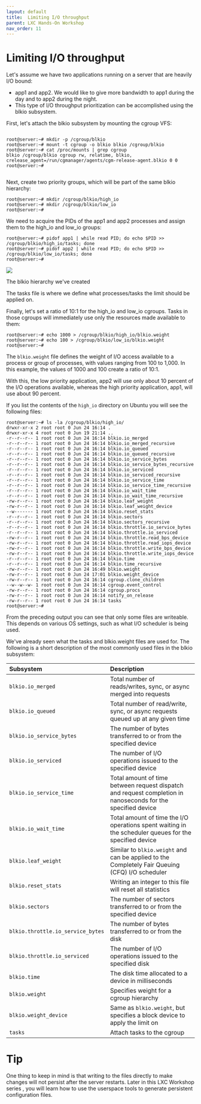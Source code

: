 ```yaml
---
layout: default
title:  Limiting I/O throughput
parent: LXC Hands-On Workshop
nav_order: 11
---
```


# Limiting I/O throughput


Let's assume we have two applications running on a server that are heavily I/O bound: 
 - app1 and app2. We would like to give more bandwidth to app1 during the day and to app2 during the night. 
 - This type of I/O throughput prioritization can be accomplished using the blkio subsystem.

First, let's attach the blkio subsystem by mounting the cgroup VFS:
```

root@server:~# mkdir -p /cgroup/blkio
root@server:~# mount -t cgroup -o blkio blkio /cgroup/blkio
root@server:~# cat /proc/mounts | grep cgroup
blkio /cgroup/blkio cgroup rw, relatime, blkio, crelease_agent=/run/cgmanager/agents/cgm-release-agent.blkio 0 0
root@server:~#


```
Next, create two priority groups, which will be part of the same blkio hierarchy:
```
root@server:~# mkdir /cgroup/blkio/high_io
root@server:~# mkdir /cgroup/blkio/low_io
root@server:~#

```
We need to acquire the PIDs of the app1 and app2 processes and assign them to the high_io and low_io groups:
```
root@server:~# pidof app1 | while read PID; do echo $PID >> /cgroup/blkio/high_io/tasks; done 
root@server:~# pidof app2 | while read PID; do echo $PID >> /cgroup/blkio/low_io/tasks; done
root@server:~#

```
![](https://raw.githubusercontent.com/sangam14/ContainerLabs/master/img/blkio1.jpg)

The blkio hierarchy we've created

The tasks file is where we define what processes/tasks the limit should be applied on.

Finally, let's set a ratio of 10:1 for the high_io and low_io cgroups. Tasks in those cgroups will immediately use only the resources made available to them:

```
root@server:~# echo 1000 > /cgroup/blkio/high_io/blkio.weight
root@server:~# echo 100 > /cgroup/blkio/low_io/blkio.weight
root@server:~#

```

The `blkio.weight` file defines the weight of I/O access available to a process or group of processes, with values ranging from 100 to 1,000. In this example, the values of 1000 and 100 create a ratio of 10:1.

With this, the low priority application, app2 will use only about 10 percent of the I/O operations available, whereas the high priority application, app1, will use about 90 percent.

If you list the contents of the `high_io` directory on Ubuntu you will see the following files:

```
root@server:~# ls -la /cgroup/blkio/high_io/
drwxr-xr-x 2 root root 0 Jun 24 16:14 .
drwxr-xr-x 4 root root 0 Jun 19 21:14 ..
-r--r--r-- 1 root root 0 Jun 24 16:14 blkio.io_merged
-r--r--r-- 1 root root 0 Jun 24 16:14 blkio.io_merged_recursive
-r--r--r-- 1 root root 0 Jun 24 16:14 blkio.io_queued
-r--r--r-- 1 root root 0 Jun 24 16:14 blkio.io_queued_recursive
-r--r--r-- 1 root root 0 Jun 24 16:14 blkio.io_service_bytes
-r--r--r-- 1 root root 0 Jun 24 16:14 blkio.io_service_bytes_recursive
-r--r--r-- 1 root root 0 Jun 24 16:14 blkio.io_serviced
-r--r--r-- 1 root root 0 Jun 24 16:14 blkio.io_serviced_recursive
-r--r--r-- 1 root root 0 Jun 24 16:14 blkio.io_service_time
-r--r--r-- 1 root root 0 Jun 24 16:14 blkio.io_service_time_recursive
-r--r--r-- 1 root root 0 Jun 24 16:14 blkio.io_wait_time
-r--r--r-- 1 root root 0 Jun 24 16:14 blkio.io_wait_time_recursive
-rw-r--r-- 1 root root 0 Jun 24 16:14 blkio.leaf_weight
-rw-r--r-- 1 root root 0 Jun 24 16:14 blkio.leaf_weight_device
--w------- 1 root root 0 Jun 24 16:14 blkio.reset_stats
-r--r--r-- 1 root root 0 Jun 24 16:14 blkio.sectors
-r--r--r-- 1 root root 0 Jun 24 16:14 blkio.sectors_recursive
-r--r--r-- 1 root root 0 Jun 24 16:14 blkio.throttle.io_service_bytes
-r--r--r-- 1 root root 0 Jun 24 16:14 blkio.throttle.io_serviced
-rw-r--r-- 1 root root 0 Jun 24 16:14 blkio.throttle.read_bps_device
-rw-r--r-- 1 root root 0 Jun 24 16:14 blkio.throttle.read_iops_device
-rw-r--r-- 1 root root 0 Jun 24 16:14 blkio.throttle.write_bps_device
-rw-r--r-- 1 root root 0 Jun 24 16:14 blkio.throttle.write_iops_device
-r--r--r-- 1 root root 0 Jun 24 16:14 blkio.time
-r--r--r-- 1 root root 0 Jun 24 16:14 blkio.time_recursive
-rw-r--r-- 1 root root 0 Jun 24 16:49 blkio.weight
-rw-r--r-- 1 root root 0 Jun 24 17:01 blkio.weight_device
-rw-r--r-- 1 root root 0 Jun 24 16:14 cgroup.clone_children
--w--w--w- 1 root root 0 Jun 24 16:14 cgroup.event_control
-rw-r--r-- 1 root root 0 Jun 24 16:14 cgroup.procs
-rw-r--r-- 1 root root 0 Jun 24 16:14 notify_on_release
-rw-r--r-- 1 root root 0 Jun 24 16:14 tasks
root@server:~#

```

From the preceding output you can see that only some files are writeable. This depends on various OS settings, such as what I/O scheduler is being used.

We've already seen what the tasks and blkio.weight files are used for. The following is a short description of the most commonly used files in the blkio subsystem:



| Subsystem     | Description     | 
|:-------------|:------------------|
| `blkio.io_merged`  |  Total number of reads/writes, sync, or async merged into requests | 
| `blkio.io_queued` |  Total number of read/write, sync, or async requests queued up at any given time | 
| `blkio.io_service_bytes `  |  The number of bytes transferred to or from the specified device  | 
| `blkio.io_serviced`  | The number of I/O operations issued to the specified device | 
| `blkio.io_service_time `| Total amount of time between request dispatch and request completion in nanoseconds for the specified device | 
| `blkio.io_wait_time` | Total amount of time the I/O operations spent waiting in the scheduler queues for the specified device | 
| `blkio.leaf_weight` | Similar to `blkio.weight` and can be applied to the Completely Fair Queuing (CFQ) I/O scheduler| 
| `blkio.reset_stats`  | Writing an integer to this file will reset all statistics | 
| `blkio.sectors`  | The number of sectors transferred to or from the specified device |
| `blkio.throttle.io_service_bytes` | The number of bytes transferred to or from the disk | 
| `blkio.throttle.io_serviced` | The number of I/O operations issued to the specified disk | 
| `blkio.time` | The disk time allocated to a device in milliseconds | 
| `blkio.weight` | Specifies weight for a cgroup hierarchy | 
| `blkio.weight_device` | Same as `blkio.weight`, but specifies a block device to apply the limit on | 
| `tasks` |  Attach tasks to the cgroup | 

# Tip

One thing to keep in mind is that writing to the files directly to make changes will not persist after the server restarts.
Later in this LXC Workshop series , you will learn how to use the userspace tools to generate persistent configuration files.
